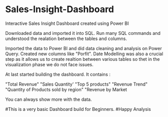 # Sales-Insight-Dashboard
Interactive Sales Insight Dashboard created using Power BI

Downloaded data and imported it into SQL. 
Run many SQL commands and understood the realation between the tables and columns.

Imported the data to Power BI and did data cleaning and analysis on Power Query. Created new columns like "Porfit". 
Date Modelling was also a crucial step as it allows us to create realtion between various tables so thet in the visualization phase we do not face issues. 

At last started building the dashboard. It contains :

"Total Revenue" 
"Sales Quantity'
"Top 5 products"
"Revenue Trend"
"Quantity of Products sold by region"
"Revenue by Market


You can always show more with the data. 

#This is a very basic Dashboard build for Beginners.
#Happy Analysis
